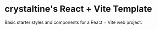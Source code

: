 # crystaltine's React + Vite Template
Basic starter styles and components for a React + Vite web project.